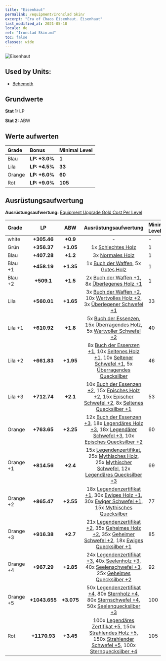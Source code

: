 ```yaml
---
title: "Eisenhaut"
permalink: /equipment/Ironclad Skin/
excerpt: "Era of Chaos Eisenhaut. Eisenhaut"
last_modified_at: 2021-05-18
locale: de
ref: "Ironclad Skin.md"
toc: false
classes: wide
---
```


  ![Eisenhaut](/images/e/e_4072.png)

## Used by Units:

* [Behemoth](/de/units/Behemoth/) 


## Grundwerte
 **Stat 1:** LP

 **Stat 2:** ABW

## Werte aufwerten

  |     Grade    |   Bonus | Minimal Level | 
  |:-------------|:--------|:--------------| 
  | Blau | **LP: +3.0%** | **1** | 
  | Lila | **LP: +4.5%** | **33** | 
  | Orange | **LP: +6.0%** | **60** | 
  | Rot | **LP: +9.0%** | **105** | 


## Ausrüstungsaufwertung
 **Ausrüstungsaufwertung:** [Equipment Upgrade Gold Cost Per Level](/equipment/EquipmentUpgradeCostPerLevel/) 

  |          Grade      | LP | ABW | Ausrüstungsaufwertung | Minimal Level |
  |:--------------------|:---------:|:---------:|:----------------:|:--------------|
  | white | **+305.46** | **+0.9** | - | - |
  | Grün | **+356.37** | **+1.05** | 1x [Schlechtes Holz](/ItemsDE/mat_1/) | 1 |
  | Blau | **+407.28** | **+1.2** | 3x [Normales Holz](/ItemsDE/mat_7/) | 1 |
  | Blau +1 | **+458.19** | **+1.35** | 1x [Buch der Waffen](/ItemsDE/mat_18/), 5x [Gutes Holz](/ItemsDE/mat_13/) | 1 |
  | Blau +2 | **+509.1** | **+1.5** | 2x [Buch der Waffen +1](/ItemsDE/mat_25/), 8x [Überlegenes Holz +1](/ItemsDE/mat_20/) | 1 |
  | Lila | **+560.01** | **+1.65** | 3x [Buch der Waffen +2](/ItemsDE/mat_32/), 10x [Wertvolles Holz +2](/ItemsDE/mat_27/), 3x [Überlegener Schwefel +1](/ItemsDE/mat_22/) | 33 |
  | Lila +1 | **+610.92** | **+1.8** | 5x [Buch der Essenzen](/ItemsDE/mat_39/), 15x [Überragendes Holz](/ItemsDE/mat_34/), 5x [Wertvoller Schwefel +2](/ItemsDE/mat_29/) | 40 |
  | Lila +2 | **+661.83** | **+1.95** | 8x [Buch der Essenzen +1](/ItemsDE/mat_46/), 10x [Seltenes Holz +1](/ItemsDE/mat_41/), 10x [Seltener Schwefel +1](/ItemsDE/mat_43/), 5x [Überragendes Quecksilber](/ItemsDE/mat_35/) | 46 |
  | Lila +3 | **+712.74** | **+2.1** | 10x [Buch der Essenzen +2](/ItemsDE/mat_53/), 15x [Episches Holz +2](/ItemsDE/mat_48/), 15x [Epischer Schwefel +2](/ItemsDE/mat_50/), 8x [Seltenes Quecksilber +1](/ItemsDE/mat_42/) | 53 |
  | Orange | **+763.65** | **+2.25** | 12x [Buch der Essenzen +3](/ItemsDE/mat_60/), 18x [Legendäres Holz +3](/ItemsDE/mat_55/), 18x [Legendärer Schwefel +3](/ItemsDE/mat_57/), 10x [Episches Quecksilber +2](/ItemsDE/mat_49/) | 60 |
  | Orange +1 | **+814.56** | **+2.4** | 15x [Legendenzertifikat](/ItemsDE/mat_67/), 25x [Mythisches Holz](/ItemsDE/mat_62/), 25x [Mythischer Schwefel](/ItemsDE/mat_64/), 12x [Legendäres Quecksilber +3](/ItemsDE/mat_56/) | 69 |
  | Orange +2 | **+865.47** | **+2.55** | 18x [Legendenzertifikat +1](/ItemsDE/mat_74/), 30x [Ewiges Holz +1](/ItemsDE/mat_69/), 30x [Ewiger Schwefel +1](/ItemsDE/mat_71/), 15x [Mythisches Quecksilber](/ItemsDE/mat_63/) | 77 |
  | Orange +3 | **+916.38** | **+2.7** | 21x [Legendenzertifikat +2](/ItemsDE/mat_81/), 35x [Geheimes Holz +2](/ItemsDE/mat_76/), 35x [Geheimer Schwefel +2](/ItemsDE/mat_78/), 18x [Ewiges Quecksilber +1](/ItemsDE/mat_70/) | 85 |
  | Orange +4 | **+967.29** | **+2.85** | 24x [Legendenzertifikat +3](/ItemsDE/mat_88/), 40x [Seelenholz +3](/ItemsDE/mat_83/), 40x [Seelenschwefel +3](/ItemsDE/mat_85/), 25x [Geheimes Quecksilber +2](/ItemsDE/mat_77/) | 92 |
  | Orange +5 | **+1043.655** | **+3.075** | 50x [Legendenzertifikat +4](/ItemsDE/mat_95/), 80x [Sternholz +4](/ItemsDE/mat_90/), 80x [Sternschwefel +4](/ItemsDE/mat_92/), 50x [Seelenquecksilber +3](/ItemsDE/mat_84/) | 100 |
  | Rot | **+1170.93** | **+3.45** | 100x [Legendäres Zertifikat +5](/ItemsDE/mat_102/), 150x [Strahlendes Holz +5](/ItemsDE/mat_97/), 150x [Strahlender Schwefel +5](/ItemsDE/mat_99/), 100x [Sternquecksilber +4](/ItemsDE/mat_91/) | 105 |


